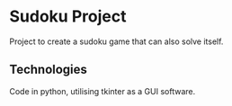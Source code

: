# Sudoku Project
Project to create a sudoku game that can also solve itself.

## Technologies
Code in python, utilising tkinter as a GUI software.

